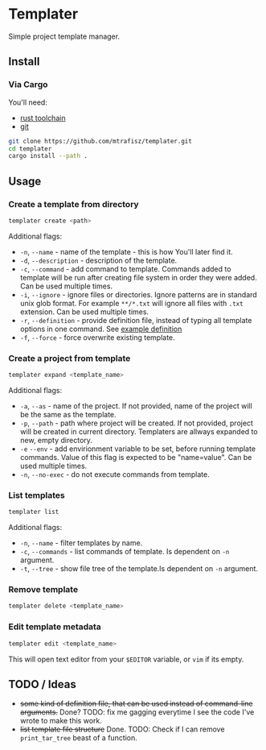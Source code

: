 # Templater

Simple project template manager.

## Install

### Via Cargo

You'll need:
- [rust toolchain](www.rust-lang.org/tools/install)
- [git](git-scm.com/downloads)

```bash
git clone https://github.com/mtrafisz/templater.git
cd templater
cargo install --path .
```

## Usage

### Create a template from directory

```bash
templater create <path>
```

Additional flags:
- `-n`, `--name` - name of the template - this is how You'll later find it.
- `-d`, `--description` - description of the template.
- `-c`, `--command` - add command to template. Commands added to template will be run after creating file system in order they were added. Can be used multiple times.
- `-i`, `--ignore` - ignore files or directories. Ignore patterns are in standard unix glob format. For example `**/*.txt` will ignore all files with `.txt` extension. Can be used multiple times.
- `-r`, `--definition` - provide definition file, instead of typing all template options in one command. See [example definition](examples/raylib-template.tplt)
- `-f`, `--force` - force overwrite existing template.

### Create a project from template

```bash
templater expand <template_name>
```

Additional flags:
- `-a`, `--as` - name of the project. If not provided, name of the project will be the same as the template.
- `-p`, `--path` - path where project will be created. If not provided, project will be created in current directory. Templaters are allways expanded to new, empty directory.
- `-e` `--env` - add envirionment variable to be set, before running template commands. Value of this flag is expected to be "name=value". Can be used multiple times.
- `-n`, `--no-exec` - do not execute commands from template.

### List templates

```bash
templater list
```

Additional flags:
- `-n`, `--name` - filter templates by name.
- `-c`, `--commands` - list commands of template. Is dependent on `-n` argument.
- `-t`, `--tree` - show file tree of the template.Is dependent on `-n` argument.

### Remove template

```bash
templater delete <template_name>
```

### Edit template metadata

```bash
templater edit <template_name>
```

This will open text editor from your `$EDITOR` variable, or `vim` if its empty.

## TODO / Ideas

- ~~some kind of definition file, that can be used instead of command-line arguments.~~ Done? TODO: fix me gagging everytime I see the code I've wrote to make this work.
- ~~list template file structure~~ Done. TODO: Check if I can remove `print_tar_tree` beast of a function.
